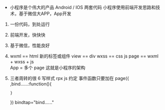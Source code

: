 - 小程序是个伟大的产品
 Android / IOS  两套代码
 小程序使用前端开发思路和技术，基于微信大APP，App开发
 1. 一份代码，到处运行
 2. 前端开发，快快快
 3. 基于微信，性能良好
 
 1. wxml == html
  新的标签或组件  view == div 
  wxss == css 
  js 
  page == wxml + wxss + js  
  App = 多个 page
  这就是小程序的架构 
 2. 三者周转的很 6
    写样式 rpx
    js 约定 事件函数只要加在
    page({
        ,bind......:function(){

        }
    })
    bindtap="bind......"